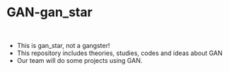 # GAN-gan_star

<br>

 - This is gan_star, not a gangster!
 - This repository includes theories, studies, codes and ideas about GAN
 - Our team will do some projects using GAN.

